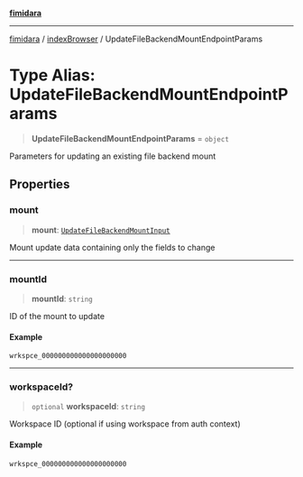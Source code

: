 [**fimidara**](../../README.md)

***

[fimidara](../../modules.md) / [indexBrowser](../README.md) / UpdateFileBackendMountEndpointParams

# Type Alias: UpdateFileBackendMountEndpointParams

> **UpdateFileBackendMountEndpointParams** = `object`

Parameters for updating an existing file backend mount

## Properties

### mount

> **mount**: [`UpdateFileBackendMountInput`](UpdateFileBackendMountInput.md)

Mount update data containing only the fields to change

***

### mountId

> **mountId**: `string`

ID of the mount to update

#### Example

```
wrkspce_000000000000000000000
```

***

### workspaceId?

> `optional` **workspaceId**: `string`

Workspace ID (optional if using workspace from auth context)

#### Example

```
wrkspce_000000000000000000000
```
